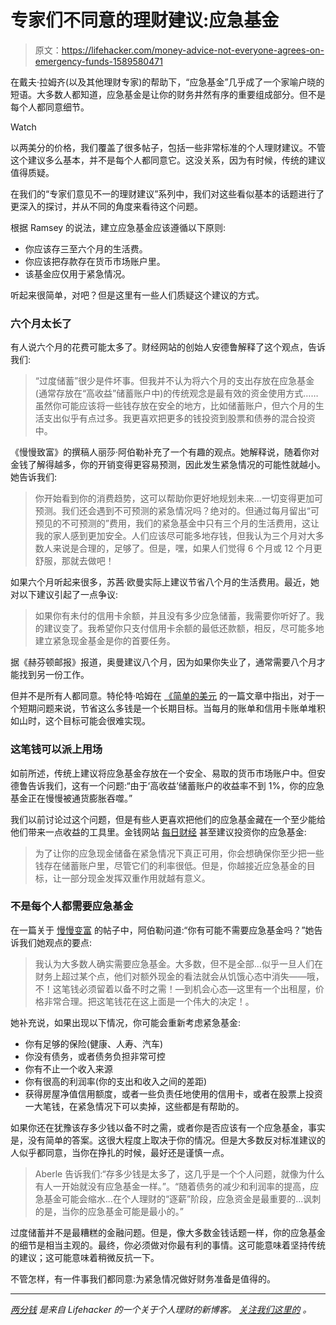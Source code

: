 # 专家们不同意的理财建议:应急基金

> 原文：<https://lifehacker.com/money-advice-not-everyone-agrees-on-emergency-funds-1589580471>

在戴夫·拉姆齐(以及其他理财专家)的帮助下，“应急基金”几乎成了一个家喻户晓的短语。大多数人都知道，应急基金是让你的财务井然有序的重要组成部分。但不是每个人都同意细节。

Watch

以两美分的价格，我们覆盖了很多帖子，包括一些非常标准的个人理财建议。不管这个建议多么基本，并不是每个人都同意它。这没关系，因为有时候，传统的建议值得质疑。

在我们的“专家们意见不一的理财建议”系列中，我们对这些看似基本的话题进行了更深入的探讨，并从不同的角度来看待这个问题。

根据 Ramsey 的说法，建立应急基金应该遵循以下原则:

*   你应该存三至六个月的生活费。
*   你应该把存款存在货币市场账户里。
*   该基金应仅用于紧急情况。

听起来很简单，对吧？但是这里有一些人们质疑这个建议的方式。

### 六个月太长了

有人说六个月的花费可能太多了。财经网站的创始人安德鲁解释了这个观点，告诉我们:

> “过度储蓄”很少是件坏事。但我并不认为将六个月的支出存放在应急基金(通常存放在“高收益”储蓄账户中)的传统观念是最有效的资金使用方式……虽然你可能应该将一些钱存放在安全的地方，比如储蓄账户，但六个月的生活支出似乎有点过多。我更喜欢把更多的钱投资到股票和债券的混合投资中。

《慢慢致富》的撰稿人丽莎·阿伯勒补充了一个有趣的观点。她解释说，随着你对金钱了解得越多，你的开销变得更容易预测，因此发生紧急情况的可能性就越小。她告诉我们:

> 你开始看到你的消费趋势，这可以帮助你更好地规划未来...一切变得更加可预测。我们还会遇到不可预测的紧急情况吗？绝对的。但通过每月留出“可预见的不可预测的”费用，我们的紧急基金中只有三个月的生活费用，这让我的家人感到更加安全。人们应该尽可能多地存钱，但我认为三个月对大多数人来说是合理的，足够了。但是，嘿，如果人们觉得 6 个月或 12 个月更舒服，那就去做吧！

如果六个月听起来很多，苏茜·欧曼实际上建议节省八个月的生活费用。最近，她对以下建议引起了一点争议:

> 如果你有未付的信用卡余额，并且没有多少应急储蓄，我需要你听好了。我的建议变了。我希望你只支付信用卡余额的最低还款额，相反，尽可能多地建立紧急现金基金是你的首要任务。

据《赫芬顿邮报》报道，奥曼建议八个月，因为如果你失业了，通常需要八个月才能找到另一份工作。

但并不是所有人都同意。特伦特·哈姆在 [《简单的美元](http://www.thesimpledollar.com/is-suze-right-do-emergency-funds-now-trump-debt-repayment/) 的一篇文章中指出，对于一个短期问题来说，节省这么多钱是一个长期目标。当每月的账单和信用卡账单堆积如山时，这个目标可能会很难实现。

### 这笔钱可以派上用场

如前所述，传统上建议将应急基金存放在一个安全、易取的货币市场账户中。但安德鲁告诉我们，这有一个问题:“由于‘高收益’储蓄账户的收益率不到 1%，你的应急基金正在慢慢被通货膨胀吞噬。”

我们以前讨论过这个问题，但是有些人更喜欢把他们的应急基金藏在一个至少能给他们带来一点收益的工具里。金钱网站 [每日财经](http://www.dailyfinance.com/2013/02/04/emergency-fund-investing-saving/) 甚至建议投资你的应急基金:

> 为了让你的应急现金储备在紧急情况下真正可用，你会想确保你至少把一些钱存在储蓄账户里，尽管它们的利率很低。但是，你越接近应急基金的目标，让一部分现金发挥双重作用就越有意义。

### 不是每个人都需要应急基金

在一篇关于 [慢慢变富](http://www.getrichslowly.org/blog/2013/04/01/is-it-possible-you-dont-need-an-emergency-fund/) 的帖子中，阿伯勒问道:“你有可能不需要应急基金吗？”她告诉我们她观点的要点:

> 我认为大多数人确实需要应急基金。大多数，但不是全部…似乎一旦人们在财务上超过某个点，他们对额外现金的看法就会从饥饿心态中消失——哦，不！这笔钱必须留着以备不时之需！—到机会心态—这里有一个出租屋，价格非常合理。把这笔钱花在这上面是一个伟大的决定！。

她补充说，如果出现以下情况，你可能会重新考虑紧急基金:

*   你有足够的保险(健康、人寿、汽车)
*   你没有债务，或者债务负担非常可控
*   你有不止一个收入来源
*   你有很高的利润率(你的支出和收入之间的差距)
*   获得房屋净值信用额度，或者一些负责任地使用的信用卡，或者在股票上投资一大笔钱，在紧急情况下可以卖掉，这些都是有帮助的。

如果你还在犹豫该存多少钱以备不时之需，或者你是否应该有一个应急基金，事实是，没有简单的答案。这很大程度上取决于你的情况。但是大多数反对标准建议的人似乎都同意，当你在挣扎的时候，最好还是谨慎一点。

> Aberle 告诉我们:“存多少钱是太多了，这几乎是一个个人问题，就像为什么有人一开始就没有应急基金一样。”。“随着债务的减少和利润率的提高，应急基金可能会缩水...在个人理财的“逐薪”阶段，应急资金是最重要的...讽刺的是，当你的应急基金可能是最小的。”

过度储蓄并不是最糟糕的金融问题。但是，像大多数金钱话题一样，你的应急基金的细节是相当主观的。最终，你必须做对你最有利的事情。这可能意味着坚持传统的建议；这可能意味着稍微反抗一下。

不管怎样，有一件事我们都同意:为紧急情况做好财务准备是值得的。

* * *

[*两分钱*](http://twocents.lifehacker.com/) *是来自 Lifehacker 的一个关于个人理财的新博客。* [*关注我们这里的*](https://twitter.com/TwoCentsLH) *。*